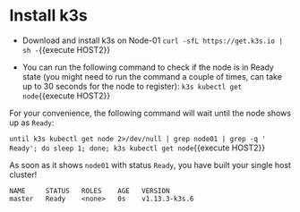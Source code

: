 # Install k3s

* Download and install k3s on Node-01
`curl -sfL https://get.k3s.io | sh -`{{execute HOST2}}

*  You can run the following command to check if the node is in Ready state (you might need to run the command a couple of times, can take up to 30 seconds for the node to register):
  `k3s kubectl get node`{{execute HOST2}}

For your convenience, the following command will wait until the node shows up as `Ready`:

`until k3s kubectl get node 2>/dev/null | grep node01 | grep -q ' Ready'; do sleep 1; done; k3s kubectl get node`{{execute HOST2}}

As soon as it shows `node01` with status `Ready`, you have built your single host cluster!

```
NAME     STATUS   ROLES    AGE   VERSION
master   Ready    <none>   0s    v1.13.3-k3s.6
```